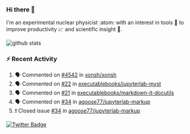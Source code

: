 ### Hi there 👋 

I'm an experimental nuclear physicist :atom: with an interest in tools :wrench: to improve productivity :chart_with_upwards_trend: and scientific insight :telescope:.

![github stats](https://github-readme-stats.vercel.app/api?username=agoose77&show_icons=true&hide_rank=true&hide_title=true&bg_color=30,e76445,904e95&text_color=efe3ec&icon_color=efe3ec)
<!--
**agoose77/agoose77** is a ✨ _special_ ✨ repository because its `README.md` (this file) appears on your GitHub profile.

Here are some ideas to get you started:

- 🔭 I’m currently working on ...
- 🌱 I’m currently learning ...
- 👯 I’m looking to collaborate on ...
- 🤔 I’m looking for help with ...
- 💬 Ask me about ...
- 📫 How to reach me: ...
- 😄 Pronouns: ...
- ⚡ Fun fact: ...
-->

### :zap: Recent Activity
<!--START_SECTION:activity-->
1. 🗣 Commented on [#4542](https://github.com/xonsh/xonsh/issues/4542) in [xonsh/xonsh](https://github.com/xonsh/xonsh)
2. 🗣 Commented on [#22](https://github.com/executablebooks/jupyterlab-myst/issues/22) in [executablebooks/jupyterlab-myst](https://github.com/executablebooks/jupyterlab-myst)
3. 🗣 Commented on [#21](https://github.com/executablebooks/markdown-it-docutils/issues/21) in [executablebooks/markdown-it-docutils](https://github.com/executablebooks/markdown-it-docutils)
4. 🗣 Commented on [#34](https://github.com/agoose77/jupyterlab-markup/issues/34) in [agoose77/jupyterlab-markup](https://github.com/agoose77/jupyterlab-markup)
5. ❗️ Closed issue [#34](https://github.com/agoose77/jupyterlab-markup/issues/34) in [agoose77/jupyterlab-markup](https://github.com/agoose77/jupyterlab-markup)
<!--END_SECTION:activity-->


[![Twitter Badge](https://img.shields.io/twitter/follow/agoose77?style=flat-square&logo=Twitter&logoColor=white&color=cornflowerblue)](https://twitter.com/agoose77)
